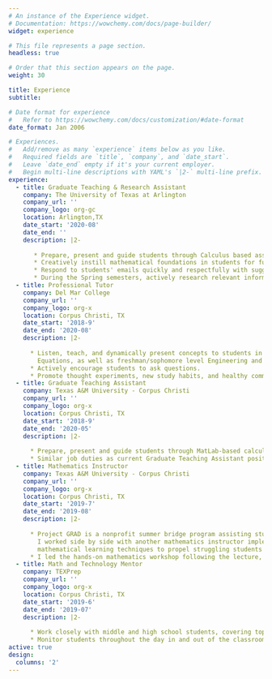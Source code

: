 ```yaml
---
# An instance of the Experience widget.
# Documentation: https://wowchemy.com/docs/page-builder/
widget: experience

# This file represents a page section.
headless: true

# Order that this section appears on the page.
weight: 30

title: Experience
subtitle:

# Date format for experience
#   Refer to https://wowchemy.com/docs/customization/#date-format
date_format: Jan 2006

# Experiences.
#   Add/remove as many `experience` items below as you like.
#   Required fields are `title`, `company`, and `date_start`.
#   Leave `date_end` empty if it's your current employer.
#   Begin multi-line descriptions with YAML's `|2-` multi-line prefix.
experience:
  - title: Graduate Teaching & Research Assistant
    company: The University of Texas at Arlington
    company_url: ''
    company_logo: org-gc
    location: Arlington,TX
    date_start: '2020-08'
    date_end: ''
    description: |2-
    
       * Prepare, present and guide students through Calculus based assignments.
       * Creatively instill mathematical foundations in students for future mathematics and science                  classes.
       * Respond to students' emails quickly and respectfully with suggestions and actions necessary to              complete.
       * During the Spring semesters, actively research relevant information pertaining to dissertation              topic.
  - title: Professional Tutor
    company: Del Mar College
    company_url: ''
    company_logo: org-x
    location: Corpus Christi, TX
    date_start: '2018-9'
    date_end: '2020-08'
    description: |2-
    
      * Listen, teach, and dynamically present concepts to students in Elementary Algebra to Differential
        Equations, as well as freshman/sophomore level Engineering and Physics.
      * Actively encourage students to ask questions.
      * Promote thought experiments, new study habits, and healthy communication skills.
  - title: Graduate Teaching Assistant
    company: Texas A&M University - Corpus Christi
    company_url: ''
    company_logo: org-x
    location: Corpus Christi, TX
    date_start: '2018-9'
    date_end: '2020-05'
    description: |2-
    
      * Prepare, present and guide students through MatLab-based calculus labs.
      * Similar job duties as current Graduate Teaching Assistant position.  
  - title: Mathematics Instructor
    company: Texas A&M University - Corpus Christi
    company_url: ''
    company_logo: org-x
    location: Corpus Christi, TX
    date_start: '2019-7'
    date_end: '2019-08'
    description: |2-
    
      * Project GRAD is a nonprofit summer bridge program assisting students in Mathematics and English.
        I worked side by side with another mathematics instructor implementing various styles of hands-on
        mathematical learning techniques to propel struggling students to new heights.
      * I led the hands-on mathematics workshop following the lecture, engaging and challenging students             to think critically and effectively. 
  - title: Math and Technology Mentor
    company: TEXPrep
    company_url: ''
    company_logo: org-x
    location: Corpus Christi, TX
    date_start: '2019-6'
    date_end: '2019-07'
    description: |2-
    
      * Work closely with middle and high school students, covering topics in logic, physics, modular               arithmetic, introductory group theory, statistics, engineering and design, as well as technical             and professional writing.
      * Monitor students throughout the day in and out of the classroom.   
active: true
design:
  columns: '2'
---
```

